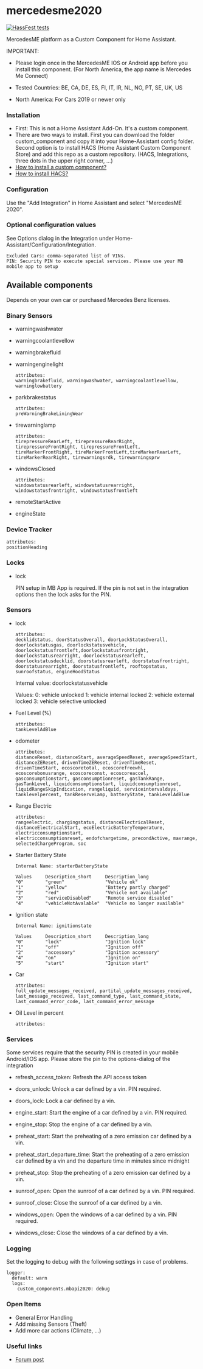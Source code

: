 

# mercedesme2020
[![HassFest tests](https://github.com/renenulschde/mbapi2020/workflows/Validate%20with%20hassfest/badge.svg)](https://developers.home-assistant.io/blog/2020/04/16/hassfest)


MercedesME platform as a Custom Component for Home Assistant.

IMPORTANT:

* Please login once in the MercedesME IOS or Android app before you install this component. (For North America, the app name is Mercedes Me Connect)

* Tested Countries: BE, CA, DE, ES, FI, IT, IR, NL, NO, PT, SE, UK, US

* North America: For Cars 2019 or newer only

### Installation
* First: This is not a Home Assistant Add-On. It's a custom component.
* There are two ways to install. First you can download the folder custom_component and copy it into your Home-Assistant config folder. Second option is to install HACS (Home Assistant Custom Component Store) and add this repo as a custom repository. (HACS, Integrations, three dots in the upper right corner, ...)
* [How to install a custom component?](https://www.google.com/search?q=how+to+install+custom+components+home+assistant) 
* [How to install HACS?](https://hacs.xyz/docs/installation/prerequisites)
### Configuration

Use the "Add Integration" in Home Assistant and select "MercedesME 2020".

### Optional configuration values

See Options dialog in the Integration under Home-Assistant/Configuration/Integration.

```
Excluded Cars: comma-separated list of VINs.
PIN: Security PIN to execute special services. Please use your MB mobile app to setup
```

## Available components 
Depends on your own car or purchased Mercedes Benz licenses.


### Binary Sensors

* warningwashwater
  
* warningcoolantlevellow
  
* warningbrakefluid

* warningenginelight

    ```
    attributes: 
    warningbrakefluid, warningwashwater, warningcoolantlevellow, warninglowbattery
    ```

* parkbrakestatus

    ```
    attributes: 
    preWarningBrakeLiningWear
    ```

* tirewarninglamp

    ```
    attributes: 
    tirepressureRearLeft, tirepressureRearRight, tirepressureFrontRight, tirepressureFrontLeft, tireMarkerFrontRight, tireMarkerFrontLeft,tireMarkerRearLeft, tireMarkerRearRight, tirewarningsrdk, tirewarningsprw
    ```

* windowsClosed
  
  ```
  attributes: 
  windowstatusrearleft, windowstatusrearright, windowstatusfrontright, windowstatusfrontleft
  ```

* remoteStartActive

* engineState


### Device Tracker
  
  ```
  attributes:
  positionHeading
  ```

### Locks

* lock

  PIN setup in MB App is required. If the pin is not set in the integration options then the lock asks for the PIN.


### Sensors

* lock

  ```
  attributes: 
  decklidstatus, doorStatusOverall, doorLockStatusOverall, doorlockstatusgas, doorlockstatusvehicle, doorlockstatusfrontleft,doorlockstatusfrontright, doorlockstatusrearright, doorlockstatusrearleft, doorlockstatusdecklid, doorstatusrearleft, doorstatusfrontright, doorstatusrearright, doorstatusfrontleft, rooftopstatus, sunroofstatus, engineHoodStatus
  ```

  Internal value: doorlockstatusvehicle

  Values:
  0: vehicle unlocked
  1: vehicle internal locked
  2: vehicle external locked
  3: vehicle selective unlocked

* Fuel Level (%)

  ```
  attributes: 
  tankLevelAdBlue
  ```

* odometer
  
  ```
  attributes: 
  distanceReset, distanceStart, averageSpeedReset, averageSpeedStart, distanceZEReset, drivenTimeZEReset, drivenTimeReset, drivenTimeStart, ecoscoretotal, ecoscorefreewhl, ecoscorebonusrange, ecoscoreconst, ecoscoreaccel, gasconsumptionstart, gasconsumptionreset, gasTankRange, gasTankLevel, liquidconsumptionstart, liquidconsumptionreset, liquidRangeSkipIndication, rangeliquid, serviceintervaldays, tanklevelpercent, tankReserveLamp, batteryState, tankLevelAdBlue
  ```

* Range Electric

  ```
  attributes: 
  rangeelectric, chargingstatus, distanceElectricalReset, distanceElectricalStart, ecoElectricBatteryTemperature, electricconsumptionstart,
  electricconsumptionreset, endofchargetime, precondActive, maxrange, selectedChargeProgram, soc
  ```

* Starter Battery State
  ```
  Internal Name: starterBatteryState
  
  Values     Description_short     Description_long
  "0"        "green"               "Vehicle ok"
  "1"        "yellow"              "Battery partly charged"
  "2"        "red"                 "Vehicle not available"
  "3"        "serviceDisabled"     "Remote service disabled"
  "4"        "vehicleNotAvalable"  "Vehicle no longer available"
  ```

* Ignition state
  ```
  Internal Name: ignitionstate

  Values     Description_short     Description_long
  "0"        "lock"                "Ignition lock"
  "1"        "off"                 "Ignition off"
  "2"        "accessory"           "Ignition accessory"
  "4"        "on"                  "Ignition on"
  "5"        "start"               "Ignition start"
  ```

* Car
  ```
  attributes: 
  full_update_messages_received, partital_update_messages_received, last_message_received, last_command_type, last_command_state, last_command_error_code, last_command_error_message
  ```

* Oil Level in percent
  ```
  attributes: 
  ```


### Services
Some services require that the security PIN is created in your mobile Android/IOS app. Please store the pin to the options-dialog of the integration 
* refresh_access_token:
  Refresh the API access token

* doors_unlock:
  Unlock a car defined by a vin. PIN required.

* doors_lock:
  Lock a car defined by a vin.

* engine_start:
  Start the engine of a car defined by a vin. PIN required.

* engine_stop:
  Stop the engine of a car defined by a vin.

* preheat_start:
  Start the preheating of a zero emission car defined by a vin.

* preheat_start_departure_time:
  Start the preheating of a zero emission car defined by a vin and the departure time in minutes since midnight

* preheat_stop:
  Stop the preheating of a zero emission car defined by a vin.

* sunroof_open:
  Open the sunroof of a car defined by a vin. PIN required.

* sunroof_close:
  Close the sunroof of a car defined by a vin.

* windows_open:
  Open the windows of a car defined by a vin. PIN required.

* windows_close:
  Close the windows of a car defined by a vin.
  
### Logging

Set the logging to debug with the following settings in case of problems.

```
logger:
  default: warn
  logs:
    custom_components.mbapi2020: debug
```

### Open Items
* General Error Handling
* Add missing Sensors (Theft)
* Add more car actions (Climate, ...)

### Useful links

* [Forum post](https://community.home-assistant.io/t/mercedes-me-component/41911/520)
